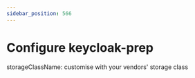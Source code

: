 ```yaml
---
sidebar_position: 566
---
```


# Configure keycloak-prep

  storageClassName: customise with your vendors' storage class
